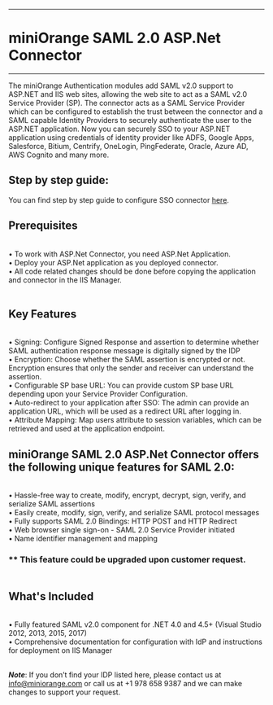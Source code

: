 -------------------------------------
# miniOrange SAML 2.0 ASP.Net Connector
-------------------------------------
The miniOrange Authentication modules add SAML v2.0 support to ASP.NET and IIS web sites, allowing the web site to act as a SAML v2.0 Service Provider (SP). 
The connector acts as a SAML Service Provider which can be configured to establish the trust between the connector and a SAML capable Identity Providers to securely authenticate the user to the ASP.NET application. 
Now you can securely SSO to your ASP.NET application using credentials of identity provider like ADFS, Google Apps, Salesforce, Bitium, Centrify, OneLogin, PingFederate, Oracle, Azure AD, AWS Cognito and many more. <br><h2>Step by step guide:</h2> You can find step by step guide to configure SSO connector <a href="https://plugins.miniorange.com/asp-dot-net-saml-2-0-single-sign-sso-connector/">here</a>.
<br/>
## Prerequisites
<br/>• To work with ASP.Net Connector, you need ASP.Net Application.<br/>• Deploy your ASP.Net application as you deployed connector.<br/>• All code related changes should be done before copying the application and connector in the IIS Manager.<br/><br/>
## Key Features
<br/>• Signing: Configure Signed Response and assertion to determine whether SAML authentication response message is digitally signed by the IDP<br/>• Encryption: Choose whether the SAML assertion is encrypted or not. Encryption ensures that only the sender and receiver can understand the assertion.<br/>• Configurable SP base URL: You can provide custom SP base URL depending upon your Service Provider Configuration.<br/>• Auto-redirect to your application after SSO: The admin can provide an application URL, which will be used as a redirect URL after logging in.<br/>• Attribute Mapping: Map users attribute to session variables, which can be retrieved and used at the application endpoint.<br/>
## miniOrange SAML 2.0 ASP.Net Connector offers the following unique features for SAML 2.0:
<br/>• Hassle-free way to create, modify, encrypt, decrypt, sign, verify, and serialize SAML assertions <br/>• Easily create, modify, sign, verify, and serialize SAML protocol messages <br/>• Fully supports SAML 2.0 Bindings: HTTP POST and HTTP Redirect <br/>• Web browser single sign-on -  SAML 2.0 Service Provider initiated<br/>• Name identifier management and mapping <br/>
### ** This feature could be upgraded upon customer request.<br/><br/>
## What's Included
<br/>• Fully featured SAML v2.0 component for .NET 4.0 and 4.5+ (Visual Studio 2012, 2013, 2015,  2017)<br/>• Comprehensive documentation for configuration with IdP and instructions for deployment on IIS Manager<br/>

<br/> ***Note***: 
If you don’t find your IDP listed here, please contact us at info@miniorange.com or call us at +1 978 658 9387 and we can make changes to support your request.<br/>
